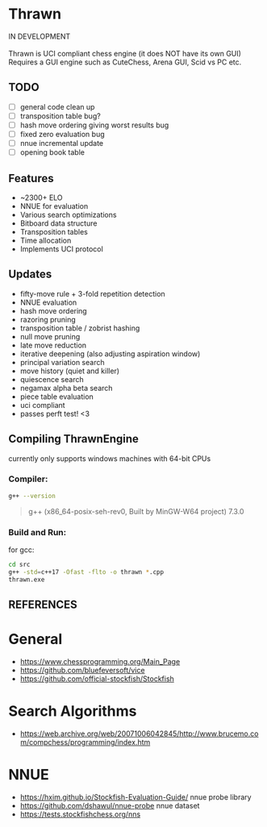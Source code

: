 # Thrawn
IN DEVELOPMENT <br> <br>
Thrawn is UCI compliant chess engine (it does NOT have its own GUI) <br>
Requires a GUI engine such as CuteChess, Arena GUI, Scid vs PC etc.

## TODO
- [ ] general code clean up
- [ ] transposition table bug?
- [ ] hash move ordering giving worst results bug
- [ ] fixed zero evaluation bug
- [ ] nnue incremental update
- [ ] opening book table

## Features
- ~2300+ ELO
- NNUE for evaluation
- Various search optimizations
- Bitboard data structure
- Transposition tables
- Time allocation
- Implements UCI protocol

## Updates
- fifty-move rule + 3-fold repetition detection
- NNUE evaluation
- hash move ordering
- razoring pruning
- transposition table / zobrist hashing
- null move pruning
- late move reduction
- iterative deepening (also adjusting aspiration window)
- principal variation search
- move history (quiet and killer)
- quiescence search
- negamax alpha beta search
- piece table evaluation
- uci compliant
- passes perft test! <3

## Compiling ThrawnEngine
currently only supports windows machines with 64-bit CPUs

### Compiler:
```bash
g++ --version
```
> g++ (x86_64-posix-seh-rev0, Built by MinGW-W64 project) 7.3.0

### Build and Run:
for gcc: 
```bash
cd src
g++ -std=c++17 -Ofast -flto -o thrawn *.cpp
thrawn.exe
``` 

## REFERENCES
# General
- https://www.chessprogramming.org/Main_Page
- https://github.com/bluefeversoft/vice
- https://github.com/official-stockfish/Stockfish
# Search Algorithms
- https://web.archive.org/web/20071006042845/http://www.brucemo.com/compchess/programming/index.htm
# NNUE
- https://hxim.github.io/Stockfish-Evaluation-Guide/
nnue probe library
- https://github.com/dshawul/nnue-probe
nnue dataset
- https://tests.stockfishchess.org/nns

